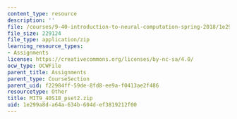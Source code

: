 ```yaml
---
content_type: resource
description: ''
file: /courses/9-40-introduction-to-neural-computation-spring-2018/1e299a8da64a634b604def3819212f00_MIT9_40S18_pset2.zip
file_size: 229124
file_type: application/zip
learning_resource_types:
- Assignments
license: https://creativecommons.org/licenses/by-nc-sa/4.0/
ocw_type: OCWFile
parent_title: Assignments
parent_type: CourseSection
parent_uid: f22984ff-59de-8fd8-ee9a-f0413ae2f486
resourcetype: Other
title: MIT9_40S18_pset2.zip
uid: 1e299a8d-a64a-634b-604d-ef3819212f00
---
```

